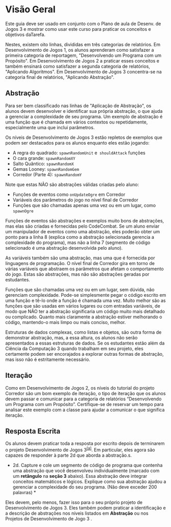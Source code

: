 ﻿# Visão Geral
Este guia deve ser usado em conjunto com o Plano de aula de Desenv. de Jogos 3 e mostrar como usar este curso para praticar os conceitos e objetivos daTarefa.

Nestes, existem oito linhas, divididas em três categorias de relatórios. Em Desenvolvimento de Jogos 1, os alunos aprenderam como satisfazer a primeira categoria de reportagem, "Desenvolvendo um Programa com um Propósito". Em Desenvolvimento de Jogos  2 a praticar esses conceitos e também ensinará como satisfazer a segunda categoria de relatórios, "Aplicando Algoritmos".
Em Desenvolvimento de Jogos  3 concentra-se na categoria final de relatórios, "Aplicando Abstração".

## Abstração


Para ser bem classificado nas linhas de "Aplicação de Abstração", os alunos devem desenvolver e identificar sua própria abstração, o que ajuda a gerenciar a complexidade de seu programa. Um exemplo de abstração é uma função que é chamada em vários contextos ou repetidamente, especialmente uma que inclui parâmetros.

Os níveis de Desenvolvimento de Jogos  3 estão repletos de exemplos que podem ser destacados para os alunos enquanto eles estão jogando:

* A regra do quadrado: `spawnRandomUnit` e` shouldAttack` funções
* O cara grande: `spawnRandomXY`
* Salto Quântico: `spawnRandomX`
* Gemas Looney: `spawnRandomGem`
* Corredor (Parte 4): `spawnRandomY`


Note que estas NÃO são abstrações válidas criadas pelo aluno:

* Funções de eventos como `onUpdateOgre` em Corredor
* Variáveis dos parâmetros do jogo no nível final de Corredor
* Funções que são chamadas apenas uma vez ou em um lugar, como `spawnOgre`

Funções de eventos são abstrações e exemplos muito bons de abstrações, mas elas são criadas e fornecidas pelo CodeCombat. Se um aluno enviar um manipulador de eventos como uma abstração, eles poderão obter um ponto para a linha 8 (explica como a abstração selecionada gerencia a complexidade do programa), mas não a linha 7 (segmento de código selecionado é uma abstração desenvolvida pelo aluno).

As variáveis também são uma abstração, mas uma que é fornecida por linguagens de programação. O nível final de Corredor gira em torno de várias variáveis que abstraem os parâmetros que afetam o comportamento do jogo. Estas são abstrações, mas não são abstrações geradas por estudantes.

Funções que são chamadas uma vez ou em um lugar, sem dúvida, não gerenciam complexidade. Pode-se simplesmente pegar o código escrito em uma função e tê-lo onde a função é chamada uma vez. Muito melhor são as funções que são usadas em vários lugares ou com entradas variáveis, de modo que NÃO ter a abstração significaria um código muito mais detalhado ou complicado. Quanto mais claramente a abstração estiver melhorando o código, mantendo-o mais limpo ou mais conciso, melhor.

Estruturas de dados complexas, como listas e objetos, são outra forma de demonstrar abstração, mas, a essa altura, os alunos não serão apresentados a essas estruturas de dados. Se os estudantes estão além da Ciência da Computação 3 quando trabalham em seu projeto, eles certamente podem ser encorajados a explorar outras formas de abstração, mas isso não é estritamente necessário.

## Iteração

Como em Desenvolvimento de Jogos 2, os níveis do tutorial do projeto Corredor são um bom exemplo de iteração, o tipo de iteração que os alunos devem passar e comunicar para a categoria de relatórios “Desenvolvendo um Programa com um Propósito”. Certifique-se de reservar um tempo para analisar este exemplo com a classe para ajudar a comunicar o que significa iteração.

## Resposta Escrita

Os alunos devem praticar toda a resposta por escrito depois de terminarem o projeto Desenvolvimento de Jogos 3<sup>[[a]](#cmnt1)</sup>. Em particular, eles agora são capazes de responder à parte 2d que aborda a abstração.s.


* 2d. Capture e cole um segmento de código de programa que contenha uma abstração que você desenvolveu individualmente (marcado com um **retângulo** na **seção 3** abaixo). Essa abstração deve integrar conceitos matemáticos e lógicos. Explique como sua abstração ajudou a gerenciar a complexidade do seu programa. (Não deve exceder 200 palavras) *

Eles devem, pelo menos, fazer isso para o seu próprio projeto de Desenvolvimento de Jogos 3. Eles também podem praticar a identificação e a descrição de abstrações nos níveis listados em **Abstração** ou nos Projetos de Desenvolvimento de Jogo 3 .
